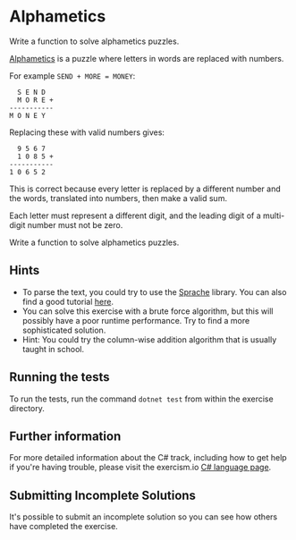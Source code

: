 # Alphametics

Write a function to solve alphametics puzzles.

[Alphametics](https://en.wikipedia.org/wiki/Alphametics) is a puzzle where
letters in words are replaced with numbers.

For example `SEND + MORE = MONEY`:

```text
  S E N D
  M O R E +
-----------
M O N E Y
```

Replacing these with valid numbers gives:

```text
  9 5 6 7
  1 0 8 5 +
-----------
1 0 6 5 2
```

This is correct because every letter is replaced by a different number and the
words, translated into numbers, then make a valid sum.

Each letter must represent a different digit, and the leading digit of
a multi-digit number must not be zero.

Write a function to solve alphametics puzzles.

## Hints
- To parse the text, you could try to use the [Sprache](https://github.com/sprache/Sprache/blob/develop/README.md) library. You can also find a good tutorial [here](https://www.thomaslevesque.com/2017/02/23/easy-text-parsing-in-c-with-sprache/).
- You can solve this exercise with a brute force algorithm, but this will possibly have a poor runtime performance.
Try to find a more sophisticated solution. 
- Hint: You could try the column-wise addition algorithm that is usually taught in school.


## Running the tests

To run the tests, run the command `dotnet test` from within the exercise directory.

## Further information

For more detailed information about the C# track, including how to get help if
you're having trouble, please visit the exercism.io [C# language page](http://exercism.io/languages/csharp/resources).

## Submitting Incomplete Solutions
It's possible to submit an incomplete solution so you can see how others have completed the exercise.
